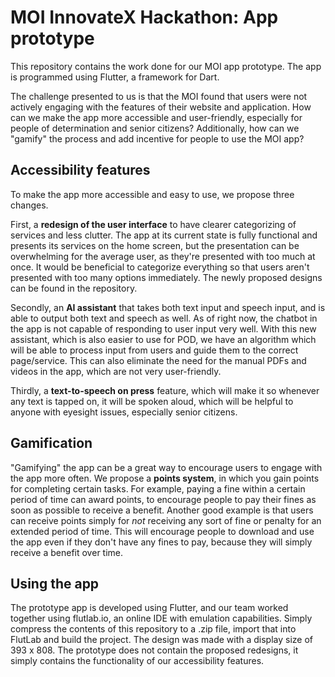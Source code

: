 # MOI InnovateX Hackathon: App prototype

This repository contains the work done for our MOI app prototype. The app is programmed using Flutter, a framework for Dart.

The challenge presented to us is that the MOI found that users were not actively engaging with the features of their website and application. How can we make the app more accessible and user-friendly, especially for people of determination and senior citizens? Additionally, how can we "gamify" the process and add incentive for people to use the MOI app?

## Accessibility features

To make the app more accessible and easy to use, we propose three changes.

First, a **redesign of the user interface** to have clearer categorizing of services and less clutter. The app at its current state is fully functional and presents its services on the home screen, but the presentation can be overwhelming for the average user, as they're presented with too much at once. It would be beneficial to categorize everything so that users aren't presented with too many options immediately. The newly proposed designs can be found in the repository.

Secondly, an **AI assistant** that takes both text input and speech input, and is able to output both text and speech as well. As of right now, the chatbot in the app is not capable of responding to user input very well. With this new assistant, which is also easier to use for POD, we have an algorithm which will be able to process input from users and guide them to the correct page/service. This can also eliminate the need for the manual PDFs and videos in the app, which are not very user-friendly.

Thirdly, a **text-to-speech on press** feature, which will make it so whenever any text is tapped on, it will be spoken aloud, which will be helpful to anyone with eyesight issues, especially senior citizens.

## Gamification

"Gamifying" the app can be a great way to encourage users to engage with the app more often. We propose a **points system**, in which you gain points for completing certain tasks. For example, paying a fine within a certain period of time can award points, to encourage people to pay their fines as soon as possible to receive a benefit. Another good example is that users can receive points simply for _not_ receiving any sort of fine or penalty for an extended period of time. This will encourage people to download and use the app even if they don't have any fines to pay, because they will simply receive a benefit over time.

## Using the app

The prototype app is developed using Flutter, and our team worked together using flutlab.io, an online IDE with emulation capabilities. Simply compress the contents of this repository to a .zip file, import that into FlutLab and build the project. The design was made with a display size of 393 x 808. The prototype does not contain the proposed redesigns, it simply contains the functionality of our accessibility features.
